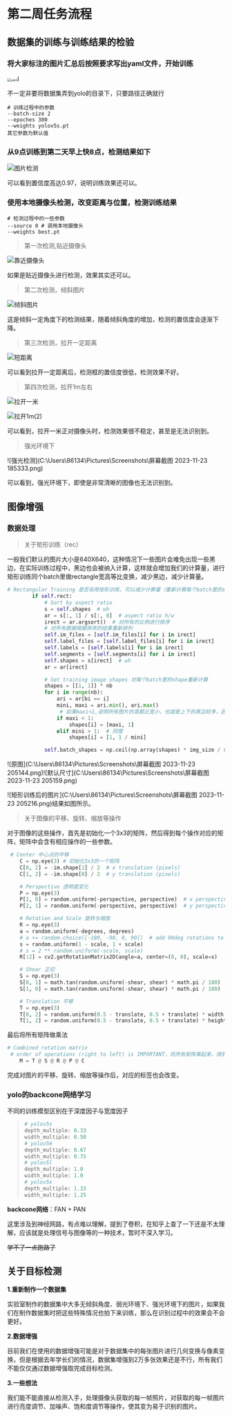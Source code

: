 # 第二周任务流程

## 数据集的训练与训练结果的检验

### 将大家标注的图片汇总后按照要求写出yaml文件，开始训练

<img src="C:\Users\86134\Pictures\Screenshots\屏幕截图 2023-11-23 210731.png" alt="yaml" style="zoom:50%;" />l

不一定非要将数据集弄到yolo的目录下，只要路径正确就行

```shell
# 训练过程中的参数
--batch-size 2
--epoches 300
--weights yolov5s.pt
其它参数为默认值
```

### 从9点训练到第二天早上快8点，检测结果如下

![图片检测](D:\yolov5-master\yolov5\runs\detect\exp7\Cache_35bc052ef84649a3..jpg)

可以看到置信度高达0.97，说明训练效果还可以。

### 使用本地摄像头检测，改变距离与位置，检测训练结果

```shell
# 检测过程中的一些参数
--source 0 # 调用本地摄像头
--weights best.pt

```



> 第一次检测,贴近摄像头

![靠近摄像头](D:\文本文件\第一次测试.png)

如果是贴近摄像头进行检测，效果其实还可以。

> 第二次检测，倾斜图片

![倾斜图片](D:\文本文件\第二次测试_倾斜.png)

这是倾斜一定角度下的检测结果，随着倾斜角度的增加，检测的置信度会逐渐下降。

> 第三次检测，拉开一定距离

![短距离](D:\文本文件\第三次测试_拉开.png)

可以看到拉开一定距离后，检测框的置信度很低，检测效果不好。

> 第四次检测，拉开1m左右

![拉开一米](D:\文本文件\拉开一米左右.png)

![拉开1m(2)](D:\文本文件\拉开一米（2）.png)

可以看到，拉开一米正对摄像头时，检测效果很不稳定，甚至是无法识别到。

> 强光环境下

![强光检测](C:\Users\86134\Pictures\Screenshots\屏幕截图 2023-11-23 185333.png)

可以看到，强光环境下，即使是非常清晰的图像也无法识别到。

## 图像增强

### 数据处理

> 关于矩形训练（rec）

一般我们默认的图片大小是640X640，这种情况下一些图片会难免出现一些黑边，在实际训练过程中，黑边也会被纳入计算，这样就会增加我们的计算量，进行矩形训练同个batch里做rectangle宽高等比变换，减少黑边，减少计算量。

```python
# Rectangular Training 是否采用矩形训练，可以减少计算量（重新计算每个batch里的shape，减少黑边）
        if self.rect:
            # Sort by aspect ratio
            s = self.shapes  # wh
            ar = s[:, 1] / s[:, 0]  # aspect ratio h/w
            irect = ar.argsort()  # 对所有的比例进行排序
            # 对所有数据根据排序的结果重新排列
            self.im_files = [self.im_files[i] for i in irect]
            self.label_files = [self.label_files[i] for i in irect]
            self.labels = [self.labels[i] for i in irect]
            self.segments = [self.segments[i] for i in irect]
            self.shapes = s[irect]  # wh
            ar = ar[irect]

            # Set training image shapes 对每个batch里的shape重新计算
            shapes = [[1, 1]] * nb
            for i in range(nb):
                ari = ar[bi == i]
                mini, maxi = ari.min(), ari.max()
                 # 如果maxi<1,说明所有图片的高都比宽小，也就是上下的黑边较多，因此我们取maxi，这样可以最大程度的减少黑边
                if maxi < 1: 
                    shapes[i] = [maxi, 1]
                elif mini > 1:  # 同理
                    shapes[i] = [1, 1 / mini]

            self.batch_shapes = np.ceil(np.array(shapes) * img_size / stride + pad).astype(int) * stride

```

![原图](C:\Users\86134\Pictures\Screenshots\屏幕截图 2023-11-23 205144.png)![默认尺寸](C:\Users\86134\Pictures\Screenshots\屏幕截图 2023-11-23 205159.png)

![矩形训练后的图片](C:\Users\86134\Pictures\Screenshots\屏幕截图 2023-11-23 205216.png)结果如图所示。



> 关于图像的平移、旋转、缩放等操作

对于图像的这些操作，首先是初始化一个3x3的矩阵，然后得到每个操作对应的矩阵，矩阵中会含有相应操作的一些参数。

```py
 # Center 中心点的平移
    C = np.eye(3) # 初始化3x3的一个矩阵
    C[0, 2] = -im.shape[1] / 2  # x translation (pixels)
    C[1, 2] = -im.shape[0] / 2  # y translation (pixels)

    # Perspective 透明度变化
    P = np.eye(3)
    P[2, 0] = random.uniform(-perspective, perspective)  # x perspective (about y)
    P[2, 1] = random.uniform(-perspective, perspective)  # y perspective (about x)

    # Rotation and Scale 旋转与缩放
    R = np.eye(3)
    a = random.uniform(-degrees, degrees)
    # a += random.choice([-180, -90, 0, 90])  # add 90deg rotations to small rotations
    s = random.uniform(1 - scale, 1 + scale)
    # s = 2 ** random.uniform(-scale, scale)
    R[:2] = cv2.getRotationMatrix2D(angle=a, center=(0, 0), scale=s)

    # Shear 正切
    S = np.eye(3)
    S[0, 1] = math.tan(random.uniform(-shear, shear) * math.pi / 180)  # x shear (deg)
    S[1, 0] = math.tan(random.uniform(-shear, shear) * math.pi / 180)  # y shear (deg)

    # Translation 平移
    T = np.eye(3)
    T[0, 2] = random.uniform(0.5 - translate, 0.5 + translate) * width  # x translation (pixels)
    T[1, 2] = random.uniform(0.5 - translate, 0.5 + translate) * height  # y translation (pixels)

```

最后将所有矩阵做乘法

```py
# Combined rotation matrix
 # order of operations (right to left) is IMPORTANT，将所有矩阵乘起来，得到最终变换的矩阵
    M = T @ S @ R @ P @ C 
```

完成对图片的平移、旋转、缩放等操作后，对应的标签也会改变。

### yolo的backcone网络学习

不同的训练模型区别在于深度因子与宽度因子

> ```py
># yolov5s
> depth_multiple: 0.33 
> width_multiple: 0.50 
> # yolov5m
> depth_multiple: 0.67
> width_multiple: 0.75
> # yolov5l
> depth_multiple: 1.0  
> width_multiple: 1.0
> # yolov5x
> depth_multiple: 1.33
> width_multiple: 1.25
> ```

**backcone网络**：FAN + PAN

这里涉及到神经网路，有点难以理解，提到了卷积，在知乎上查了一下还是不太理解，应该就是处理信号与图像等的一种技术，暂时不深入学习。

~~学不了一点跑路了~~

## 关于目标检测

**1.重新制作一个数据集**

实验室制作的数据集中大多无倾斜角度、弱光环境下、强光环境下的图片，如果我们在制作数据集时把这些特殊情况也拍下来训练，那么在识别过程中的效果会不会更好。

**2.数据增强**

目前我们在使用的数据增强可能是对于数据集中的每张图片进行几何变换与像素变换，但是根据去年学长们的情况，数据集增强到2万多张效果还是不行，所有我们不能仅仅通过数据增强取完成目标检测。

**3.一些想法**

我们能不能直接从检测入手，处理摄像头获取的每一帧照片，对获取的每一帧图片进行亮度调节、加噪声、饱和度调节等操作，使其变为易于识别的图片。

